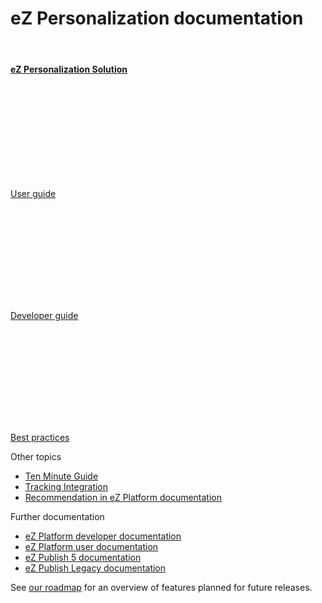# eZ Personalization documentation

&nbsp;

<div class="card">
    <div class="card-body">
        <h4 class="card-title text-center"><a href="personalization/about_personalization/" class="card-link"><strong>eZ Personalization Solution</strong></a></h4>
    </div>
</div>

<div class="card-group">
    <div class="card text-center">
        <div class="card-body"><a href="personalization/user_guide/introduction/">
        <svg class="ez-icon front-page-icon">
            <use xlink:href="images/ez-icons.svg#content-draft"></use>
        </svg>
        </a></div>
        <div class="card-footer bg-transparent">
            <p class="card-text"><a href="personalization/user_guide/introduction/" class="card-link">User guide</a></p>
        </div>
    </div>
    <div class="card text-center">
        <div class="card-body"><a href="personalization/developer_guide/tracking_api/">
        <svg class="ez-icon front-page-icon">
            <use xlink:href="images/ez-icons.svg#content-type"></use>
        </svg>
        </a></div>
        <div class="card-footer bg-transparent">
            <p class="card-text"><a href="personalization/developer_guide/tracking_api/" class="card-link">Developer guide</a></p>
        </div>
    </div>
    <div class="card text-center">
        <div class="card-body"><a href="personalization/best_practices/recommendation_integration/">
        <svg class="ez-icon front-page-icon">
            <use xlink:href="images/ez-icons.svg#bookmark-manager"></use>
        </svg></a></div>
        <div class="card-footer bg-transparent">
            <p class="card-text"><a href="personalization/best_practices/recommendation_integration/" class="card-link">Best practices</a></p>
        </div>
    </div>
</div>

<div class="card-group">
<div class="card">
  <div class="card-header">Other topics</div>
  <ul class="list-group list-group-flush">
    <li class="list-group-item"><a href="personalization/ten_minute_guide/" class="card-link">Ten Minute Guide</a></li>
    <li class="list-group-item"><a href="personalization/best_practices/tracking_integration/" class="card-link"> Tracking Integration</a></li>
    <li class="list-group-item"><a href="https://doc.ezplatform.com/en/latest/guide/personalization/" class="card-link"> Recommendation in eZ Platform documentation</a></li>
  </ul>
</div>
<div class="card">
  <div class="card-header">Further documentation</div>
  <ul class="list-group list-group-flush">
      <li class="list-group-item"><a href="https://doc.ezplatform.com/en/latest/" class="card-link">eZ Platform developer documentation</a></li>
      <li class="list-group-item"><a href="https://doc.ezplatform.com/projects/userguide/en/latest/" class="card-link">eZ Platform user documentation</a></li>
    <li class="list-group-item"><a href="https://doc.ez.no/display/EZP/eZ+Publish+5.x+Developer+Documentation" class="card-link">eZ Publish 5 documentation</a></li>
    <li class="list-group-item"><a href="https://doc.ez.no/eZ-Publish" class="card-link">eZ Publish Legacy documentation</a></li>
  </ul>
</div>
</div>


<div class="card text-center">
  <div class="card-header">See <a href="https://ezplatform.com/Product-Feedback" class="card-link">our roadmap</a> for an overview of features planned for future releases.</div>
</div>

